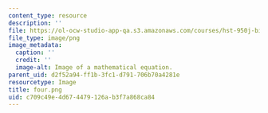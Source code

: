 ```yaml
---
content_type: resource
description: ''
file: https://ol-ocw-studio-app-qa.s3.amazonaws.com/courses/hst-950j-biomedical-computing-fall-2010/c709c49e4d674479126ab3f7a868ca84_four.png
file_type: image/png
image_metadata:
  caption: ''
  credit: ''
  image-alt: Image of a mathematical equation.
parent_uid: d2f52a94-ff1b-3fc1-d791-706b70a4281e
resourcetype: Image
title: four.png
uid: c709c49e-4d67-4479-126a-b3f7a868ca84
---
```


